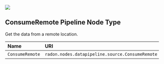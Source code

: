 ![](https://img.shields.io/badge/Status:-RELEASED-green)

## ConsumeRemote Pipeline Node Type

Get the data from a remote location.

| Name | URI | Version | Derived From |
|:---- |:--- |:------- |:------------ |
| `ConsumeRemote` | `radon.nodes.datapipeline.source.ConsumeRemote` | 1.0.0 | `radon.nodes.datapipeline.source.ConsumeDataEndPoint` |

